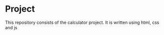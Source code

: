 # Project
This repository consists of the calculator project. 
It is written using html, css and js
